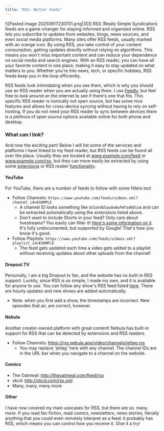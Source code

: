 ```yaml
---
title: "RSS: Better feeds"
---
```

![[Pasted image 20250617230701.png|30]]  RSS (Really Simple Syndication) feeds are a game-changer for staying informed and organized online. RSS lets you subscribe to updates from websites, blogs, news sources, and even social media platforms. Many sites offer RSS feeds, usually marked with an orange icon. By using RSS, you take control of your content consumption, getting updates directly without relying on algorithms. This means you won't miss important content and can reduce your dependence on social media and search engines. With an RSS reader, you can have all your favorite content in one place, making it easy to stay updated on what matters to you. Whether you're into news, tech, or specific hobbies, RSS feeds keep you in the loop efficiently.

RSS feeds look intimidating when you see them, which is why you should use an RSS reader when you are actually using them. I use [Feedly](https://feedly.com/), but feel free to look around on the internet to see if there's one that fits. This specific RSS reader is ironically not open source, but has some nice features and allows for cross-device syncing without having to rely on self-hosting. If you do not need your RSS reader to sync between devices there is a plethora of open source options available online for both phone and desktop.

### What can I link?
And now the exciting part! Below I will list some of the services and platforms I have linked to my feed reader, but RSS feeds can be found all over the place. Usually they are located at www.example.com/feed or www.example.com/rss, but they can more easily be extracted by using some [extensions](https://addons.mozilla.org/en-US/firefox/addon/rss-launchpad-find-feeds-easy/) or RSS reader [functionality](https://feedly.com/i/discover). 

#### YouTube
For YouTube, there are a number of feeds to follow with some filters too! 
- Follow Channels: ```https://www.youtube.com/feeds/videos.xml?channel_id=EXAMPLE```
	- A channel ID looks something like ```UCGaVdbSav8xWuFWTadK6loA``` and can be extracted automatically using the extensions listed above.
	- Don't want to include Shorts in your feed? Only care about livestreams? You easily can filter it! [Here's some information on it](https://blog.amen6.com/blog/2025/01/no-shorts-please-hidden-youtube-rss-feed-urls/#no-shorts). It's fully undocumented, but supported by Google! That's how you know it's good.
- Follow Playlists: ```https://www.youtube.com/feeds/videos.xml?playlist_id=EXAMPLE```
	- The feed gets updated each time a video gets added to a playlist without receiving updates about other uploads from the channel!

#### Dropout.TV
Personally, I am a big Dropout.tv fan, and the website has no built-in RSS support. Luckily, since RSS is so simple, I made my own, and it is available for anyone to use. You can follow any show's RSS feed listed [here](https://singlepaper.github.io/dropout-rss/). There are hourly updates and new shows are added automatically. 
- Note: when you first add a show, the timestamps are incorrect. New episodes that air, are correct, however.

#### Nebula
Another creator-owned platform with great content! Nebula has built-in support for RSS that can be detected by extensions and RSS readers.
- Follow Channels: https://rss.nebula.app/video/channels/jetlag.rss
	- You may replace 'jetlag' here with any channel. The channel IDs are in the URL bar when you navigate to a channel on the website.

#### Comics
- The Oatmeal: http://theoatmeal.com/feed/rss
- xkcd: http://xkcd.com/rss.xml
- Many, many, many more

#### Other
I have now covered my main usecases for RSS, but there are so. many. more. If you read fan fiction, read comics, newsletters, news stories, literally anything that you could even remotely interpret as a feed: it probably has RSS, which means you can control how you receive it. Give it a try!